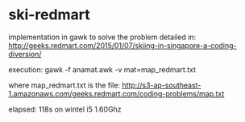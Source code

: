 # ski-redmart
implementation in gawk to solve the problem detailed in:
http://geeks.redmart.com/2015/01/07/skiing-in-singapore-a-coding-diversion/

execution:
gawk -f anamat.awk -v mat=map_redmart.txt

where map_redmart.txt is the file:
http://s3-ap-southeast-1.amazonaws.com/geeks.redmart.com/coding-problems/map.txt

elapsed: 118s on wintel i5 1.60Ghz
